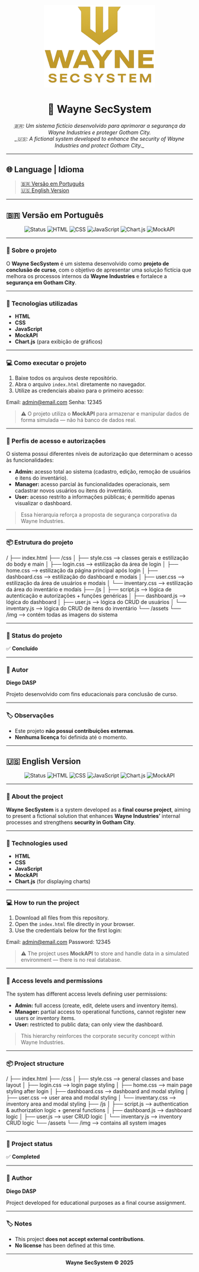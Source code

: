 <p align="center">
  <img src="./assets/img/logo.png" alt="Wayne SecSystem Logo" width="300"/>
</p>

<h1 align="center">🦇 Wayne SecSystem</h1>

<p align="center">
  <em>🇧🇷: Um sistema fictício desenvolvido para aprimorar a segurança da Wayne Industries e proteger Gotham City.<br>
  _🇺🇸: A fictional system developed to enhance the security of Wayne Industries and protect Gotham City._</em>
</p>

---

## 🌐 Language | Idioma
> [🇧🇷 Versão em Português](#-versão-em-português)  
> [🇺🇸 English Version](#-english-version)

---

## 🇧🇷 Versão em Português

<p align="center">
  <img src="https://img.shields.io/badge/Status-Concluído-success?style=for-the-badge" alt="Status"/>
  <img src="https://img.shields.io/badge/HTML-5-orange?style=for-the-badge&logo=html5" alt="HTML"/>
  <img src="https://img.shields.io/badge/CSS-3-blue?style=for-the-badge&logo=css3" alt="CSS"/>
  <img src="https://img.shields.io/badge/JavaScript-ES6-yellow?style=for-the-badge&logo=javascript" alt="JavaScript"/>
  <img src="https://img.shields.io/badge/Chart.js-Active-purple?style=for-the-badge&logo=chartdotjs" alt="Chart.js"/>
  <img src="https://img.shields.io/badge/MockAPI-Active-lightgrey?style=for-the-badge" alt="MockAPI"/>
</p>

---

### 🧩 Sobre o projeto

O **Wayne SecSystem** é um sistema desenvolvido como **projeto de conclusão de curso**, com o objetivo de apresentar uma solução fictícia que melhora os processos internos da **Wayne Industries** e fortalece a **segurança em Gotham City**.

---

### 🚀 Tecnologias utilizadas

- **HTML**
- **CSS**
- **JavaScript**
- **MockAPI**
- **Chart.js** (para exibição de gráficos)

---

### 💻 Como executar o projeto

1. Baixe todos os arquivos deste repositório.  
2. Abra o arquivo `index.html` diretamente no navegador.  
3. Utilize as credenciais abaixo para o primeiro acesso:

Email: admin@email.com
Senha: 12345


> ⚠️ O projeto utiliza o **MockAPI** para armazenar e manipular dados de forma simulada — não há banco de dados real.

---

### 🔐 Perfis de acesso e autorizações

O sistema possui diferentes níveis de autorização que determinam o acesso às funcionalidades:

- **Admin:** acesso total ao sistema (cadastro, edição, remoção de usuários e itens do inventário).  
- **Manager:** acesso parcial às funcionalidades operacionais, sem cadastrar novos usuários ou itens do inventário.  
- **User:** acesso restrito a informações públicas; é permitido apenas visualizar o dashboard.

> Essa hierarquia reforça a proposta de segurança corporativa da Wayne Industries.

---

### 📦 Estrutura do projeto

/
├── index.html
├── /css
│ ├── style.css --> classes gerais e estilização do body e main
│ ├── login.css --> estilização da área de login
│ ├── home.css --> estilização da página principal após login
│ ├── dashboard.css --> estilização do dashboard e modais
│ ├── user.css --> estilização da área de usuários e modais
│ └── inventary.css --> estilização da área do inventário e modais
├── /js
│ ├── script.js --> lógica de autenticação e autorizações + funções genéricas
│ ├── dashboard.js --> lógica do dashboard
│ ├── user.js --> lógica do CRUD de usuários
│ └── inventary.js --> lógica do CRUD de itens do inventário
└── /assets
  └── /img --> contém todas as imagens do sistema

---

### 📄 Status do projeto
✅ **Concluído**

---

### 🧠 Autor
**Diego DASP**

Projeto desenvolvido com fins educacionais para conclusão de curso.

---

### 🏷️ Observações
- Este projeto **não possui contribuições externas**.  
- **Nenhuma licença** foi definida até o momento.

---

## 🇺🇸 English Version

<p align="center">
  <img src="https://img.shields.io/badge/Status-Completed-success?style=for-the-badge" alt="Status"/>
  <img src="https://img.shields.io/badge/HTML-5-orange?style=for-the-badge&logo=html5" alt="HTML"/>
  <img src="https://img.shields.io/badge/CSS-3-blue?style=for-the-badge&logo=css3" alt="CSS"/>
  <img src="https://img.shields.io/badge/JavaScript-ES6-yellow?style=for-the-badge&logo=javascript" alt="JavaScript"/>
  <img src="https://img.shields.io/badge/Chart.js-Active-purple?style=for-the-badge&logo=chartdotjs" alt="Chart.js"/>
  <img src="https://img.shields.io/badge/MockAPI-Active-lightgrey?style=for-the-badge" alt="MockAPI"/>
</p>

---

### 🧩 About the project

**Wayne SecSystem** is a system developed as a **final course project**, aiming to present a fictional solution that enhances **Wayne Industries’** internal processes and strengthens **security in Gotham City**.

---

### 🚀 Technologies used

- **HTML**
- **CSS**
- **JavaScript**
- **MockAPI**
- **Chart.js** (for displaying charts)

---

### 💻 How to run the project

1. Download all files from this repository.  
2. Open the `index.html` file directly in your browser.  
3. Use the credentials below for the first login:

Email: admin@email.com
Password: 12345

> ⚠️ The project uses **MockAPI** to store and handle data in a simulated environment — there is no real database.

---

### 🔐 Access levels and permissions

The system has different access levels defining user permissions:

- **Admin:** full access (create, edit, delete users and inventory items).  
- **Manager:** partial access to operational functions, cannot register new users or inventory items.  
- **User:** restricted to public data; can only view the dashboard.

> This hierarchy reinforces the corporate security concept within Wayne Industries.

---

### 📦 Project structure

/
├── index.html
├── /css
│ ├── style.css --> general classes and base layout
│ ├── login.css --> login page styling
│ ├── home.css --> main page styling after login
│ ├── dashboard.css --> dashboard and modal styling
│ ├── user.css --> user area and modal styling
│ └── inventary.css --> inventory area and modal styling
├── /js
│ ├── script.js --> authentication & authorization logic + general functions
│ ├── dashboard.js --> dashboard logic
│ ├── user.js --> user CRUD logic
│ └── inventary.js --> inventory CRUD logic
└── /assets
  └── /img --> contains all system images

---

### 📄 Project status
✅ **Completed**

---

### 🧠 Author
**Diego DASP**

Project developed for educational purposes as a final course assignment.

---

### 🏷️ Notes
- This project **does not accept external contributions**.  
- **No license** has been defined at this time.

---

<p align="center">
  <strong>Wayne SecSystem © 2025</strong>
</p>